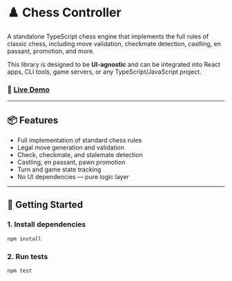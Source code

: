 # ♟️ Chess Controller

A standalone TypeScript chess engine that implements the full rules of classic chess, including move validation, checkmate detection, castling, en passant, promotion, and more.

This library is designed to be **UI-agnostic** and can be integrated into React apps, CLI tools, game servers, or any TypeScript/JavaScript project.

### 🔗 [Live Demo](https://metlis.github.io/chess-board/index.html)

---

## 📦 Features

- Full implementation of standard chess rules  
- Legal move generation and validation  
- Check, checkmate, and stalemate detection  
- Castling, en passant, pawn promotion  
- Turn and game state tracking  
- No UI dependencies — pure logic layer  

---

## 🚀 Getting Started

### 1. Install dependencies

```bash
npm install
```

### 2. Run tests

```bash
npm test
```